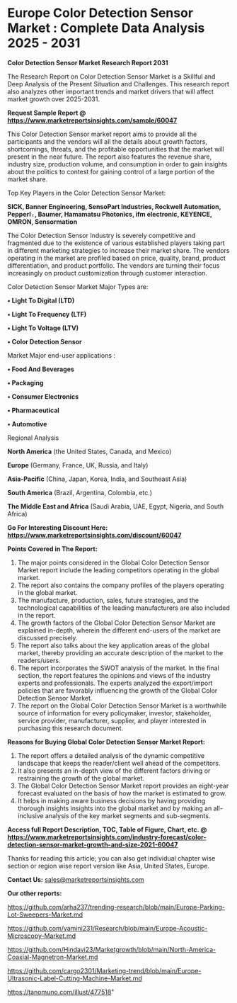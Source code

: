  # Europe Color Detection Sensor Market : Complete Data Analysis 2025 - 2031

<strong>Color Detection Sensor Market Research Report 2031</strong>

The Research Report on Color Detection Sensor Market is a Skillful and Deep Analysis of the Present Situation and Challenges. This research report also analyzes other important trends and market drivers that will affect market growth over 2025-2031.

<strong>Request Sample Report @ <a href=https://www.marketreportsinsights.com/sample/60047>https://www.marketreportsinsights.com/sample/60047</a></strong>

This Color Detection Sensor market report aims to provide all the participants and the vendors will all the details about growth factors, shortcomings, threats, and the profitable opportunities that the market will present in the near future. The report also features the revenue share, industry size, production volume, and consumption in order to gain insights about the politics to contest for gaining control of a large portion of the market share.

Top Key Players in the Color Detection Sensor Market:

<strong>SICK, Banner Engineering, SensoPart Industries, Rockwell Automation, Pepperlᛧ, Baumer, Hamamatsu Photonics, ifm electronic, KEYENCE, OMRON, Sensormation</strong>

The Color Detection Sensor Industry is severely competitive and fragmented due to the existence of various established players taking part in different marketing strategies to increase their market share. The vendors operating in the market are profiled based on price, quality, brand, product differentiation, and product portfolio. The vendors are turning their focus increasingly on product customization through customer interaction.

Color Detection Sensor Market Major Types are:

<strong>• Light To Digital (LTD)

• Light To Frequency (LTF)

• Light To Voltage (LTV)

• Color Detection Sensor</strong>

Market Major end-user applications :

<strong>• Food And Beverages

• Packaging

• Consumer Electronics

• Pharmaceutical

• Automotive</strong>

Regional Analysis

</u><strong><b>North America</b></strong> (the United States, Canada, and Mexico)

<strong><b>Europe </b></strong>(Germany, France, UK, Russia, and Italy)

<strong><b>Asia-Pacific</b></strong> (China, Japan, Korea, India, and Southeast Asia)

<strong><b>South America</b></strong> (Brazil, Argentina, Colombia, etc.)

<strong><b>The Middle East and Africa</b></strong> (Saudi Arabia, UAE, Egypt, Nigeria, and South Africa)

<strong>Go For Interesting Discount Here: <a href=https://www.marketreportsinsights.com/discount/60047>https://www.marketreportsinsights.com/discount/60047</a></strong>

<strong>Points Covered in The Report:</strong>
<ol>
  <li>The major points considered in the Global Color Detection Sensor Market report include the leading competitors operating in the global market.</li>
  <li>The report also contains the company profiles of the players operating in the global market.</li>
  <li>The manufacture, production, sales, future strategies, and the technological capabilities of the leading manufacturers are also included in the report.</li>
  <li>The growth factors of the Global Color Detection Sensor Market are explained in-depth, wherein the different end-users of the market are discussed precisely.</li>
  <li>The report also talks about the key application areas of the global market, thereby providing an accurate description of the market to the readers/users.</li>
  <li>The report incorporates the SWOT analysis of the market. In the final section, the report features the opinions and views of the industry experts and professionals. The experts analyzed the export/import policies that are favorably influencing the growth of the Global Color Detection Sensor Market.</li>
  <li>The report on the Global Color Detection Sensor Market is a worthwhile source of information for every policymaker, investor, stakeholder, service provider, manufacturer, supplier, and player interested in purchasing this research document.</li>
</ol>
<strong>Reasons for Buying Global Color Detection Sensor Market Report:</strong>

<ol>
  <li>The report offers a detailed analysis of the dynamic competitive landscape that keeps the reader/client well ahead of the competitors.</li>
  <li>It also presents an in-depth view of the different factors driving or restraining the growth of the global market.</li>
  <li>The Global Color Detection Sensor Market report provides an eight-year forecast evaluated on the basis of how the market is estimated to grow.</li>
  <li>It helps in making aware business decisions by having providing thorough insights insights into the global market and by making an all-inclusive analysis of the key market segments and sub-segments.</li>
</ol>
<strong>Access full Report Description, TOC, Table of Figure, Chart, etc. @ <a href=https://www.marketreportsinsights.com/industry-forecast/color-detection-sensor-market-growth-and-size-2021-60047>https://www.marketreportsinsights.com/industry-forecast/color-detection-sensor-market-growth-and-size-2021-60047</a></strong>


Thanks for reading this article; you can also get individual chapter wise section or region wise report version like Asia, United States, Europe.

<strong>Contact Us:</strong>
sales@marketreportsinsights.com

<strong>Our other reports:</strong>

<a href=https://github.com/arha237/trending-research/blob/main/Europe-Parking-Lot-Sweepers-Market.md>https://github.com/arha237/trending-research/blob/main/Europe-Parking-Lot-Sweepers-Market.md</a>

<a href=https://github.com/yamini231/Research/blob/main/Europe-Acoustic-Microscopy-Market.md>https://github.com/yamini231/Research/blob/main/Europe-Acoustic-Microscopy-Market.md</a>

<a href=https://github.com/Hindavi23/Marketgrowth/blob/main/North-America-Coaxial-Magnetron-Market.md>https://github.com/Hindavi23/Marketgrowth/blob/main/North-America-Coaxial-Magnetron-Market.md</a>

<a href=https://github.com/cargo2301/Marketing-trend/blob/main/Europe-Ultrasonic-Label-Cutting-Machine-Market.md>https://github.com/cargo2301/Marketing-trend/blob/main/Europe-Ultrasonic-Label-Cutting-Machine-Market.md</a>

<a href=https://tanomuno.com/illust/477518>https://tanomuno.com/illust/477518</a>"
